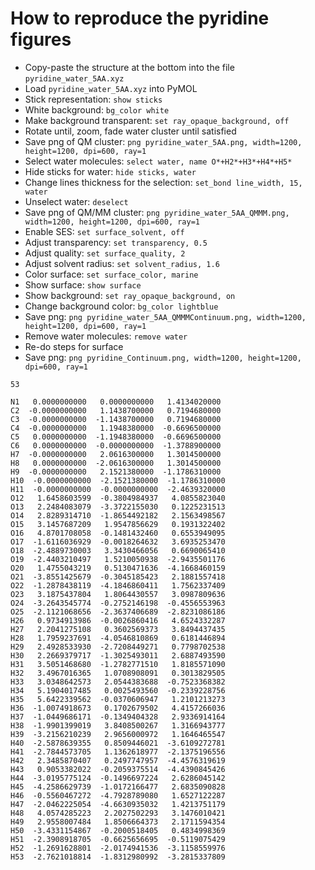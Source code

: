# How to reproduce the pyridine figures

- Copy-paste the structure at the bottom into the file `pyridine_water_5AA.xyz`
- Load `pyridine_water_5AA.xyz` into PyMOL
- Stick representation: `show sticks`
- White background: `bg_color white`
- Make background transparent: `set ray_opaque_background, off`
- Rotate until, zoom, fade water cluster until satisfied
- Save png of QM cluster: `png pyridine_water_5AA.png, width=1200, height=1200, dpi=600, ray=1`
- Select water molecules: `select water, name O*+H2*+H3*+H4*+H5*`
- Hide sticks for water: `hide sticks, water`
- Change lines thickness for the selection: `set_bond line_width, 15, water`
- Unselect water: `deselect`
- Save png of QM/MM cluster: `png pyridine_water_5AA_QMMM.png, width=1200, height=1200, dpi=600, ray=1`
- Enable SES: `set surface_solvent, off`
- Adjust transparency: `set transparency, 0.5`
- Adjust quality: `set surface_quality, 2`
- Adjust solvent radius: `set solvent_radius, 1.6`
- Color surface: `set surface_color, marine`
- Show surface: `show surface`
- Show background: `set ray_opaque_background, on`
- Change background color: `bg_color lightblue`
- Save png: `png pyridine_water_5AA_QMMMContinuum.png, width=1200, height=1200, dpi=600, ray=1`
- Remove water molecules: `remove water`
- Re-do steps for surface
- Save png: `png pyridine_Continuum.png, width=1200, height=1200, dpi=600, ray=1`

```
53

N1   0.0000000000   0.0000000000   1.4134020000
C2  -0.0000000000   1.1438700000   0.7194680000
C3  -0.0000000000  -1.1438700000   0.7194680000
C4  -0.0000000000   1.1948380000  -0.6696500000
C5   0.0000000000  -1.1948380000  -0.6696500000
C6   0.0000000000  -0.0000000000  -1.3788900000
H7  -0.0000000000   2.0616300000   1.3014500000
H8   0.0000000000  -2.0616300000   1.3014500000
H9  -0.0000000000   2.1521380000  -1.1786310000
H10  -0.0000000000  -2.1521380000  -1.1786310000
H11  -0.0000000000  -0.0000000000  -2.4639320000
O12   1.6458603599  -0.3804984937   4.0855823040
O13   2.2484083079  -3.3722155030   0.1225231513
O14   2.8289314710  -1.8654492182   2.1563498567
O15   3.1457687209   1.9547856629   0.1931322402
O16   4.8701708058  -0.1481432460   0.6553949095
O17  -1.6116036929  -0.0018264632   3.6935253470
O18  -2.4889730003   3.3430466056   0.6690065410
O19  -2.4403210497   1.5210050938  -2.9435501176
O20   1.4755043219   0.5130471636  -4.1668460159
O21  -3.8551425679  -0.3045185423   2.1881557418
O22  -1.2878438119  -4.1846860411   1.7562337409
O23   3.1875437804   1.8064430557   3.0987809636
O24  -3.2643545774  -0.2752146198  -0.4556553963
O25  -2.1121068656  -2.3637406689  -2.8231086186
H26   0.9734913986  -0.0026860416   4.6524332287
H27   2.2041275108   0.3602569373   3.8494437435
H28   1.7959237691  -4.0546810869   0.6181446894
H29   2.4928533930  -2.7208449271   0.7798702538
H30   2.2669379717  -1.3025493011   2.6887493590
H31   3.5051468680  -1.2782771510   1.8185571090
H32   3.4967016365   1.0708908091   0.3013829505
H33   3.0348642573   2.0544383688  -0.7523368382
H34   5.1904017485   0.0025493560  -0.2339228756
H35   5.6422339562  -0.0370606947   1.2101213273
H36  -1.0074918673   0.1702679502   4.4157266036
H37  -1.0449686171  -0.1349404328   2.9336914164
H38  -1.9901399019   3.8408500267   1.3166943777
H39  -3.2156210239   2.9656000972   1.1646465547
H40  -2.5878639355   0.8509446021  -3.6109272781
H41  -2.7844573705   1.1362618977  -2.1375196556
H42   2.3485870407   0.2497747957  -4.4576319619
H43   0.9053382022  -0.2059375514  -4.4390845426
H44  -3.0195775124  -0.1496697224   2.6286045142
H45  -4.2586629739  -1.0172166477   2.6835090828
H46  -0.5560467272  -4.7928789080   1.6527122287
H47  -2.0462225054  -4.6630935032   1.4213751179
H48   4.0574285223   2.2027502293   3.1476010421
H49   2.9558007484   1.8506664373   2.1711594354
H50  -3.4331154867  -0.2000518405   0.4834998369
H51  -2.3908918705  -0.6625656695  -0.5119075429
H52  -1.2691628801  -2.0174941536  -3.1158559976
H53  -2.7621018814  -1.8312980992  -3.2815337809
```
